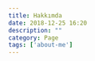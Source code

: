 ```yaml
---
title: Hakkımda
date: 2018-12-25 16:20
description: ""
category: Page
tags: ['about-me']
---
```


<Title/>

Umarım bu kısmı doldurabilirim :)

Şimdilik hazırladığım birkaç eğitimi incelemek istersen;

[Vakademi'de Hazırladığım Eğitimler](https://vakademi.com.tr/educator/hakan-yalcinkaya)

- [Markdown Kullanım Rehberi](https://vakademi.com.tr/home/category/web/markdown-kullanim-rehberi/)
- [Brackets Front End Kod Editörü](https://vakademi.com.tr/home/category/web/brackets-front-end-kod-editoru/)
- [Emmet ile HTML ve CSS'te Hızlı Kodlama Teknikleri](https://vakademi.com.tr/home/category/web/emmet-ile-html-ve-csste-hizli-kodlama-teknikleri/)
- [MAC OS Yosemite İşletim Sistemi - Başlangıç Rehberi](https://vakademi.com.tr/home/category/mac-os/mac-os-yosemite-isletim-sistemi-baslangic-rehberi/)
